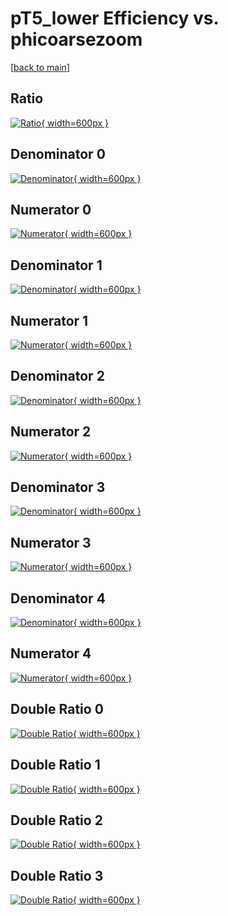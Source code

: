 # pT5_lower Efficiency vs. phicoarsezoom

[[back to main](./)]



## Ratio

[![Ratio](../mtv/var/pT5_lower_base_11_1_eff_phicoarsezoom.png){ width=600px }](../mtv/var/pT5_lower_base_11_1_eff_phicoarsezoom.pdf)

## Denominator 0

[![Denominator](../mtv/den/pT5_lower_base_11_1_eff_phicoarsezoom_den0.png){ width=600px }](../mtv/den/pT5_lower_base_11_1_eff_phicoarsezoom_den0.pdf)

## Numerator 0

[![Numerator](../mtv/num/pT5_lower_base_11_1_eff_phicoarsezoom_num0.png){ width=600px }](../mtv/num/pT5_lower_base_11_1_eff_phicoarsezoom_num0.pdf)

## Denominator 1

[![Denominator](../mtv/den/pT5_lower_base_11_1_eff_phicoarsezoom_den1.png){ width=600px }](../mtv/den/pT5_lower_base_11_1_eff_phicoarsezoom_den1.pdf)

## Numerator 1

[![Numerator](../mtv/num/pT5_lower_base_11_1_eff_phicoarsezoom_num1.png){ width=600px }](../mtv/num/pT5_lower_base_11_1_eff_phicoarsezoom_num1.pdf)

## Denominator 2

[![Denominator](../mtv/den/pT5_lower_base_11_1_eff_phicoarsezoom_den2.png){ width=600px }](../mtv/den/pT5_lower_base_11_1_eff_phicoarsezoom_den2.pdf)

## Numerator 2

[![Numerator](../mtv/num/pT5_lower_base_11_1_eff_phicoarsezoom_num2.png){ width=600px }](../mtv/num/pT5_lower_base_11_1_eff_phicoarsezoom_num2.pdf)

## Denominator 3

[![Denominator](../mtv/den/pT5_lower_base_11_1_eff_phicoarsezoom_den3.png){ width=600px }](../mtv/den/pT5_lower_base_11_1_eff_phicoarsezoom_den3.pdf)

## Numerator 3

[![Numerator](../mtv/num/pT5_lower_base_11_1_eff_phicoarsezoom_num3.png){ width=600px }](../mtv/num/pT5_lower_base_11_1_eff_phicoarsezoom_num3.pdf)

## Denominator 4

[![Denominator](../mtv/den/pT5_lower_base_11_1_eff_phicoarsezoom_den4.png){ width=600px }](../mtv/den/pT5_lower_base_11_1_eff_phicoarsezoom_den4.pdf)

## Numerator 4

[![Numerator](../mtv/num/pT5_lower_base_11_1_eff_phicoarsezoom_num4.png){ width=600px }](../mtv/num/pT5_lower_base_11_1_eff_phicoarsezoom_num4.pdf)

## Double Ratio 0

[![Double Ratio](../mtv/ratio/pT5_lower_base_11_1_eff_phicoarsezoom_ratio0.png){ width=600px }](../mtv/ratio/pT5_lower_base_11_1_eff_phicoarsezoom_ratio0.pdf)

## Double Ratio 1

[![Double Ratio](../mtv/ratio/pT5_lower_base_11_1_eff_phicoarsezoom_ratio1.png){ width=600px }](../mtv/ratio/pT5_lower_base_11_1_eff_phicoarsezoom_ratio1.pdf)

## Double Ratio 2

[![Double Ratio](../mtv/ratio/pT5_lower_base_11_1_eff_phicoarsezoom_ratio2.png){ width=600px }](../mtv/ratio/pT5_lower_base_11_1_eff_phicoarsezoom_ratio2.pdf)

## Double Ratio 3

[![Double Ratio](../mtv/ratio/pT5_lower_base_11_1_eff_phicoarsezoom_ratio3.png){ width=600px }](../mtv/ratio/pT5_lower_base_11_1_eff_phicoarsezoom_ratio3.pdf)

